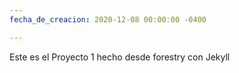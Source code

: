 ```yaml
---
fecha_de_creacion: 2020-12-08 00:00:00 -0400

---
```

Este es el Proyecto 1 hecho desde forestry con Jekyll
